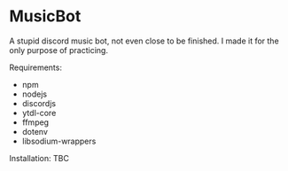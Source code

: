 # MusicBot
A stupid discord music bot, not even close to be finished. I made it for the only purpose of practicing.

Requirements:
- npm
- nodejs
- discordjs
- ytdl-core
- ffmpeg
- dotenv
- libsodium-wrappers

Installation: TBC
